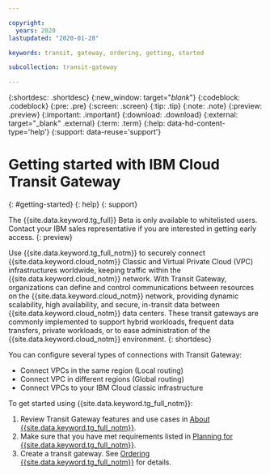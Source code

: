 ```yaml
---

copyright:
  years: 2020
lastupdated: "2020-01-28"

keywords: transit, gateway, ordering, getting, started

subcollection: transit-gateway

---
```


{:shortdesc: .shortdesc}
{:new_window: target="_blank_"}
{:codeblock: .codeblock}
{:pre: .pre}
{:screen: .screen}
{:tip: .tip}
{:note: .note}
{:preview: .preview}
{:important: .important}
{:download: .download}
{:external: target="_blank" .external}
{:term: .term}
{:help: data-hd-content-type='help'}
{:support: data-reuse='support'}

# Getting started with IBM Cloud Transit Gateway
{: #getting-started}
{: help}
{: support}

The {{site.data.keyword.tg_full}} Beta is only available to whitelisted users. Contact your IBM sales representative if you are interested in getting early access.
{: preview}

Use {{site.data.keyword.tg_full_notm}} to securely connect {{site.data.keyword.cloud_notm}} Classic and Virtual Private Cloud (VPC) infrastructures worldwide, keeping traffic within the {{site.data.keyword.cloud_notm}} network. With Transit Gateway, organizations can define and control communications between resources on the {{site.data.keyword.cloud_notm}} network, providing dynamic scalability, high availability, and secure, in-transit data between {{site.data.keyword.cloud_notm}} data centers. These transit gateways are commonly implemented to support hybrid workloads, frequent data transfers, private workloads, or to ease administration of the {{site.data.keyword.cloud_notm}} environment.
{: shortdesc}

You can configure several types of connections with Transit Gateway:

* Connect VPCs in the same region (Local routing)
* Connect VPC in different regions (Global routing)
* Connect VPCs to your IBM Cloud classic infrastructure

To get started using {{site.data.keyword.tg_full_notm}}:

1. Review Transit Gateway features and use cases in [About {{site.data.keyword.tg_full_notm}}](/docs/transit-gateway?topic=transit-gateway-about).
2. Make sure that you have met requirements listed in [Planning for {{site.data.keyword.tg_full_notm}}](/docs/transit-gateway?topic=transit-gateway-helpful-tips).
3. Create a transit gateway. See [Ordering {{site.data.keyword.tg_full_notm}}](/docs/transit-gateway?topic=transit-gateway-ordering-transit-gateway) for details.

